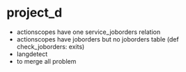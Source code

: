 # project_d
 
- actionscopes have one service_joborders relation
- actionscopes have joborders but no joborders table (def check_joborders: exits)
- langdetect
- to merge all problem